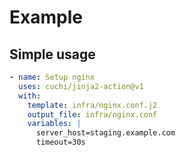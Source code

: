 
# Example

## Simple usage
```yml
- name: Setup nginx
  uses: cuchi/jinja2-action@v1
  with:
    template: infra/nginx.conf.j2
    output_file: infra/nginx.conf
    variables: |
      server_host=staging.example.com
      timeout=30s
```
